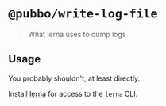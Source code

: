 # `@pubbo/write-log-file`

> What lerna uses to dump logs

## Usage

You probably shouldn't, at least directly.

Install [lerna](https://www.npmjs.com/package/lerna) for access to the `lerna` CLI.

